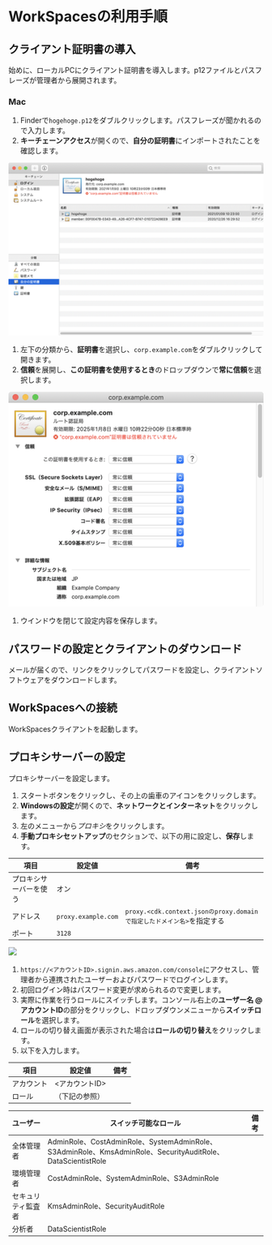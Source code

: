 # WorkSpacesの利用手順

## クライアント証明書の導入

始めに、ローカルPCにクライアント証明書を導入します。p12ファイルとパスフレーズが管理者から展開されます。

### Mac

1. Finderで`hogehoge.p12`をダブルクリックします。パスフレーズが聞かれるので入力します。
1. **キーチェーンアクセス**が開くので、**自分の証明書**にインポートされたことを確認します。

![](images/workspaces03.png)

1. 左下の分類から、**証明書**を選択し、`corp.example.com`をダブルクリックして開きます。
1. **信頼**を展開し、**この証明書を使用するとき**のドロップダウンで**常に信頼**を選択します。

![](images/workspaces04.png)

1. ウインドウを閉じて設定内容を保存します。

## パスワードの設定とクライアントのダウンロード

メールが届くので、リンクをクリックしてパスワードを設定し、クライアントソフトウェアをダウンロードします。

## WorkSpacesへの接続

WorkSpacesクライアントを起動します。

## プロキシサーバーの設定

プロキシサーバーを設定します。

1. スタートボタンをクリックし、その上の歯車のアイコンをクリックします。
1. **Windowsの設定**が開くので、**ネットワークとインターネット**をクリックします。
1. 左のメニューから*プロキシ*をクリックします。
1. **手動プロキシセットアップ**のセクションで、以下の用に設定し、**保存**します。

  |項目|設定値|備考|
  |---|---|---|
  |プロキシサーバーを使う|オン||
  |アドレス|`proxy.example.com`|`proxy.<cdk.context.jsonのproxy.domainで指定したドメイン名>`を指定する|
  |ポート|`3128`||

![](2020-01-26-01-14-55.png)

1. `https://<アカウントID>.signin.aws.amazon.com/console`にアクセスし、管理者から連携されたユーザーおよびパスワードでログインします。
1. 初回ログイン時はパスワード変更が求められるので変更します。
1. 実際に作業を行うロールにスイッチします。コンソール右上の**ユーザー名 @ アカウントID**の部分をクリックし、ドロップダウンメニューから**スイッチロール**を選択します。
1. ロールの切り替え画面が表示された場合は**ロールの切り替え**をクリックします。
1. 以下を入力します。

  |項目|設定値|備考|
  |---|---|---|
  |アカウント|<アカウントID>||
  |ロール|（下記の参照）||
  
  |ユーザー|スイッチ可能なロール|備考|
  |---|---|---|
  |全体管理者|AdminRole、CostAdminRole、SystemAdminRole、S3AdminRole、KmsAdminRole、SecurityAuditRole、DataScientistRole||
  |環境管理者|CostAdminRole、SystemAdminRole、S3AdminRole||
  |セキュリティ監査者|KmsAdminRole、SecurityAuditRole||
  |分析者|DataScientistRole||
